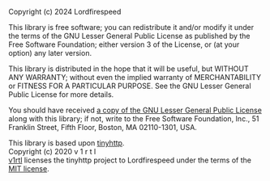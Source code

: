 Copyright (c) 2024 Lordfirespeed

This library is free software; you can redistribute it and/or
modify it under the terms of the GNU Lesser General Public
License as published by the Free Software Foundation; either
version 3 of the License, or (at your option) any later version.

This library is distributed in the hope that it will be useful,
but WITHOUT ANY WARRANTY; without even the implied warranty of
MERCHANTABILITY or FITNESS FOR A PARTICULAR PURPOSE.  See the GNU
Lesser General Public License for more details.

You should have received [a copy of the GNU Lesser General Public License](./licenses/lgpl-3.0.md)
along with this library; if not, write to the Free Software Foundation,
Inc., 51 Franklin Street, Fifth Floor, Boston, MA  02110-1301, USA.

This library is based upon [tinyhttp](https://github.com/tinyhttp/tinyhttp).  
Copyright (c) 2020 v 1 r t l  
[v1rtl](https://github.com/talentlessguy) licenses the tinyhttp project to Lordfirespeed under the terms of the 
[MIT license](./licenses/mit.md).
